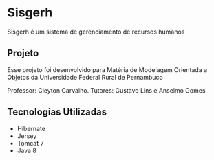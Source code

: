 # Sisgerh

Sisgerh é um sistema de gerenciamento de recursos humanos

## Projeto

Esse projeto foi desenvolvido para Matéria de Modelagem Orientada a Objetos da Universidade Federal Rural de Pernambuco

Professor: Cleyton Carvalho.
Tutores: Gustavo Lins e Anselmo Gomes

## Tecnologias Utilizadas

- Hibernate
- Jersey
- Tomcat 7
- Java 8

